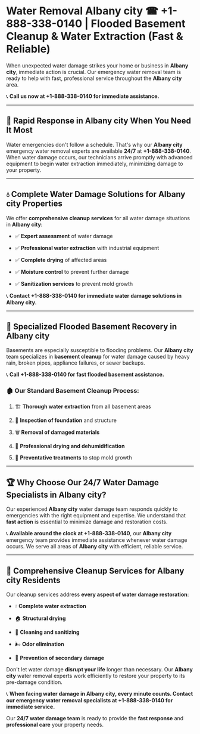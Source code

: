 # Water Removal Albany city ☎ +1-888-338-0140 | Flooded Basement Cleanup & Water Extraction (Fast & Reliable)

When unexpected water damage strikes your home or business in **Albany city**, immediate action is crucial. Our emergency water removal team is ready to help with fast, professional service throughout the **Albany city** area. 

📞 **Call us now at +1-888-338-0140 for immediate assistance.**
---
## 🚀 Rapid Response in Albany city When You Need It Most
Water emergencies don't follow a schedule. That's why our **Albany city** emergency water removal experts are available **24/7** at **+1-888-338-0140**. When water damage occurs, our technicians arrive promptly with advanced equipment to begin water extraction immediately, minimizing damage to your property.
---
## 💧 Complete Water Damage Solutions for Albany city Properties
We offer **comprehensive cleanup services** for all water damage situations in **Albany city**:
- ✅ **Expert assessment** of water damage  
- ✅ **Professional water extraction** with industrial equipment  
- ✅ **Complete drying** of affected areas  
- ✅ **Moisture control** to prevent further damage  
- ✅ **Sanitization services** to prevent mold growth  
📞 **Contact +1-888-338-0140 for immediate water damage solutions in Albany city.**
---
## 🌊 Specialized Flooded Basement Recovery in Albany city
Basements are especially susceptible to flooding problems. Our **Albany city** team specializes in **basement cleanup** for water damage caused by heavy rain, broken pipes, appliance failures, or sewer backups. 
📞 **Call +1-888-338-0140 for fast flooded basement assistance.**
### 🏚️ Our Standard Basement Cleanup Process:
1. 🏗️ **Thorough water extraction** from all basement areas  
2. 🔎 **Inspection of foundation** and structure  
3. 🗑️ **Removal of damaged materials**  
4. 💨 **Professional drying and dehumidification**  
5. 🚫 **Preventative treatments** to stop mold growth  
---
## 🏆 Why Choose Our 24/7 Water Damage Specialists in Albany city?
Our experienced **Albany city** water damage team responds quickly to emergencies with the right equipment and expertise. We understand that **fast action** is essential to minimize damage and restoration costs.
📞 **Available around the clock at +1-888-338-0140**, our **Albany city** emergency team provides immediate assistance whenever water damage occurs. We serve all areas of **Albany city** with efficient, reliable service.
---
## 🧹 Comprehensive Cleanup Services for Albany city Residents
Our cleanup services address **every aspect of water damage restoration**:
- 💧 **Complete water extraction**  
- 🏠 **Structural drying**  
- 🧼 **Cleaning and sanitizing**  
- 🌬️ **Odor elimination**  
- 🚫 **Prevention of secondary damage**  
Don't let water damage **disrupt your life** longer than necessary. Our **Albany city** water removal experts work efficiently to restore your property to its pre-damage condition.
📞 **When facing water damage in Albany city, every minute counts. Contact our emergency water removal specialists at +1-888-338-0140 for immediate service.**
Our **24/7 water damage team** is ready to provide the **fast response** and **professional care** your property needs.
